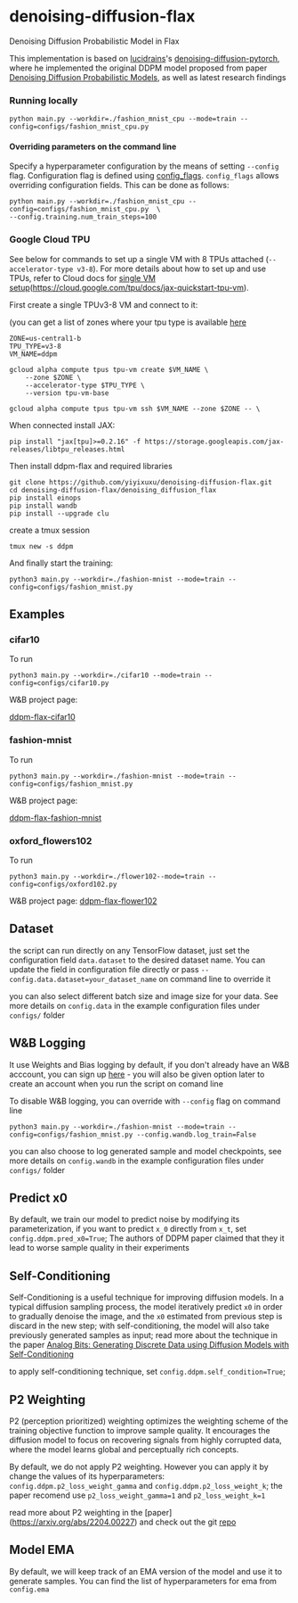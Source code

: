 # denoising-diffusion-flax

Denoising Diffusion Probabilistic Model in Flax 

This implementation is based on [lucidrains](https://github.com/lucidrains)'s [denoising-diffusion-pytorch](https://github.com/lucidrains/denoising-diffusion-pytorch), where he implemented the original DDPM model proposed from paper [Denoising Diffusion Probabilistic Models](https://arxiv.org/abs/2006.11239), as well as latest research findings


### Running locally

```shell
python main.py --workdir=./fashion_mnist_cpu --mode=train --config=configs/fashion_mnist_cpu.py 
```

#### Overriding parameters on the command line

Specify a hyperparameter configuration by the means of setting `--config` flag.
Configuration flag is defined using
[config_flags](https://github.com/google/ml_collections/tree/master#config-flags).
`config_flags` allows overriding configuration fields. This can be done as
follows:

```shell
python main.py --workdir=./fashion_mnist_cpu --config=configs/fashion_mnist_cpu.py  \
--config.training.num_train_steps=100
```

### Google Cloud TPU

See below for commands to set up a single VM with 8 TPUs attached
(`--accelerator-type v3-8`). For more details about how to set up and
use TPUs, refer to Cloud docs for
[single VM setup](https://cloud.google.com/tpu/docs/jax-quickstart-tpu-vm)(https://cloud.google.com/tpu/docs/jax-quickstart-tpu-vm).

First create a single TPUv3-8 VM and connect to it:

(you can get a list of zones where your tpu type is available [here](https://cloud.google.com/tpu/docs/regions-zones)

```
ZONE=us-central1-b
TPU_TYPE=v3-8
VM_NAME=ddpm

gcloud alpha compute tpus tpu-vm create $VM_NAME \
    --zone $ZONE \
    --accelerator-type $TPU_TYPE \
    --version tpu-vm-base

gcloud alpha compute tpus tpu-vm ssh $VM_NAME --zone $ZONE -- \
```

When connected install JAX:

```
pip install "jax[tpu]>=0.2.16" -f https://storage.googleapis.com/jax-releases/libtpu_releases.html
```

Then install ddpm-flax and required libraries

```
git clone https://github.com/yiyixuxu/denoising-diffusion-flax.git
cd denoising-diffusion-flax/denoising_diffusion_flax
pip install einops
pip install wandb
pip install --upgrade clu

 ```

create a tmux session

```
tmux new -s ddpm

```

And finally start the training:


```
python3 main.py --workdir=./fashion-mnist --mode=train --config=configs/fashion_mnist.py 
```

## Examples

### cifar10

To run

```
python3 main.py --workdir=./cifar10 --mode=train --config=configs/cifar10.py 
```

W&B project page: 

[ddpm-flax-cifar10](https://wandb.ai/yiyixu/ddpm-flax-cifar10?workspace=user-yiyixu)


### fashion-mnist

To run

```
python3 main.py --workdir=./fashion-mnist --mode=train --config=configs/fashion_mnist.py 
```
W&B project page: 

[ddpm-flax-fashion-mnist](https://wandb.ai/yiyixu/ddpm-flax-fashion-mnist?workspace=user-yiyixu)

### oxford_flowers102

To run
```
python3 main.py --workdir=./flower102--mode=train --config=configs/oxford102.py 
```

W&B project page: 
[ddpm-flax-flower102](https://wandb.ai/yiyixu/ddpm-flax-flower102?workspace=user-yiyixu)

## Dataset 

the script can run directly on any TensorFlow dataset, just set the configuration field `data.dataset` to the desired dataset name. You can update the field in configuration file directly or pass `--config.data.dataset=your_dataset_name` on command line to override it

you can also select different batch size and image size for your data. See more details on `config.data` in the example configuration files under `configs/` folder

## W&B Logging

It use Weights and Bias logging by default, if you don't already have an W&B acccount, you can sign up [here](https://wandb.ai/signup) - you will also be given option later to create an account when you run the script on comand line 

To disable W&B logging, you can override with `--config` flag on command line

```
python3 main.py --workdir=./fashion-mnist --mode=train --config=configs/fashion_mnist.py --config.wandb.log_train=False
```

you can also choose to log generated sample and model checkpoints, see more details on `config.wandb` in the example configuration files under `configs/` folder

## Predict x0

By default, we train our model to predict noise by modifying its parameterization, if you want to predict `x_0` directly from `x_t`, set `config.ddpm.pred_x0=True`; The authors of DDPM paper claimed that they it lead to worse sample quality in their experiments 

## Self-Conditioning

Self-Conditioning is a useful technique for improving diffusion models. In a typical diffusion sampling process, the model iteratively predict `x0` in order to gradually denoise the image, and the `x0` estimated from previous step is discard in the new step; with self-conditioning, the model will also take previously generated samples as input; read more about the technique in the paper [Analog Bits: Generating Discrete Data using Diffusion Models with Self-Conditioning](https://arxiv.org/abs/2208.04202)

to apply self-conditioning technique, set `config.ddpm.self_condition=True`;

## P2 Weighting

P2 (perception prioritized) weighting optimizes the weighting scheme of the training objective function to improve sample quality. It encourages the diffusion model to focus on recovering signals from highly corrupted data, where the model learns global and perceptually rich concepts. 

By default, we do not apply P2 weighting. However you can apply it by change the values of its hyperparameters: `config.ddpm.p2_loss_weight_gamma` and `config.ddpm.p2_loss_weight_k`; the paper recomend use `p2_loss_weight_gamma=1` and `p2_loss_weight_k=1`

read more about P2 weighting in the [paper] (https://arxiv.org/abs/2204.00227) and check out the git [repo](https://github.com/jychoi118/P2-weighting)


## Model EMA 

By default, we will keep track of an EMA version of the model and use it to generate samples. You can find the list of hyperparameters for ema from `config.ema`




